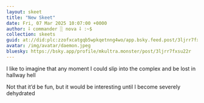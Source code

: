 ```yaml
---
layout: skeet
title: "New Skeet"
date: Fri, 07 Mar 2025 10:07:00 +0000
author: ⸸ commander ░ nova ⸸ :~$
collection: skeets
guid: at://did:plc:zzofxcatgqb5wpkqetnng4wo/app.bsky.feed.post/3ljrr7fxsu22r
avatar: /img/avatar/daemon.jpeg
bluesky: https://bsky.app/profile/mkultra.monster/post/3ljrr7fxsu22r
---
```


I like to imagine that any moment I could slip into the complex and be lost in hallway hell

Not that it’d be fun, but it would be interesting until I become severely dehydrated
